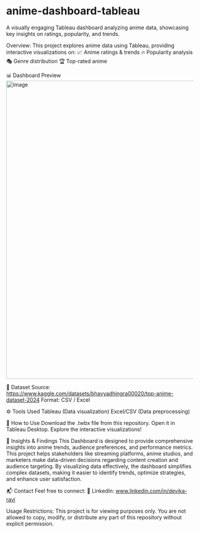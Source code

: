 # anime-dashboard-tableau
A visually engaging Tableau dashboard analyzing anime data, showcasing key insights on ratings, popularity, and trends.

Overview: This project explores anime data using Tableau, providing interactive visualizations on:
📈 Anime ratings & trends
🔥 Popularity analysis
🎭 Genre distribution
🏆 Top-rated anime

📊 Dashboard Preview
<img width="799" alt="image" src="https://github.com/user-attachments/assets/e36ddfb5-ad42-4bb1-a77a-2f86c9c3a319" />

📁 Dataset
Source: https://www.kaggle.com/datasets/bhavyadhingra00020/top-anime-dataset-2024
Format: CSV / Excel

⚙️ Tools Used
Tableau (Data visualization)
Excel/CSV (Data preprocessing)

🚀 How to Use
Download the .twbx file from this repository.
Open it in Tableau Desktop.
Explore the interactive visualizations!

📌 Insights & Findings
This Dashboard is designed to provide comprehensive insights into anime trends, audience preferences, and performance metrics.
This project helps stakeholders like streaming platforms, anime studios, and marketers make data-driven decisions regarding content creation and audience targeting.
By visualizing data effectively, the dashboard simplifies complex datasets, making it easier to identify trends, optimize strategies, and enhance user satisfaction.

📬 Contact
Feel free to connect:
💼 LinkedIn: www.linkedin.com/in/devika-ravi

Usage Restrictions:
This project is for viewing purposes only. You are not allowed to copy, modify, or distribute any part of this repository without explicit permission.
